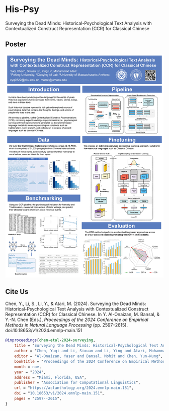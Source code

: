 # His-Psy
Surveying the Dead Minds: Historical-Psychological Text Analysis with Contextualized Construct Representation (CCR) for Classical Chinese

## Poster
![](https://github.com/yukiyuqichen/His-Psy/blob/main/asset/poster.jpg?raw=true)

## Cite Us

Chen, Y., Li, S., Li, Y., & Atari, M. (2024). Surveying the Dead Minds: Historical-Psychological Text Analysis with Contextualized Construct Representation (CCR) for Classical Chinese. In Y. Al-Onaizan, M. Bansal, & Y.-N. Chen (Eds.), *Proceedings of the 2024 Conference on Empirical Methods in Natural Language Processing* (pp. 2597–2615). doi:10.18653/v1/2024.emnlp-main.151


```bibtex
@inproceedings{chen-etal-2024-surveying,
    title = "Surveying the Dead Minds: Historical-Psychological Text Analysis with Contextualized Construct Representation ({CCR}) for Classical {C}hinese",
    author = "Chen, Yuqi and Li, Sixuan and Li, Ying and Atari, Mohammad",
    editor = "Al-Onaizan, Yaser and Bansal, Mohit and Chen, Yun-Nung",
    booktitle = "Proceedings of the 2024 Conference on Empirical Methods in Natural Language Processing",
    month = nov,
    year = "2024",
    address = "Miami, Florida, USA",
    publisher = "Association for Computational Linguistics",
    url = "https://aclanthology.org/2024.emnlp-main.151",
    doi = "10.18653/v1/2024.emnlp-main.151",
    pages = "2597--2615",
}
```

